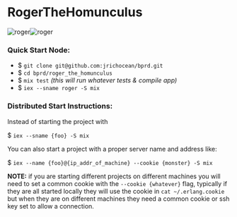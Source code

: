 # RogerTheHomunculus
![roger](https://cldup.com/tvE6IjxHAz.png)![roger](https://cldup.com/wU8zjwaj2i.png)


### Quick Start Node:

* $ `git clone git@github.com:jrichocean/bprd.git`
* $ `cd bprd/roger_the_homunculus`
* $ `mix test` _(this will run whatever tests & compile app)_
* $ `iex --sname roger -S mix`


### Distributed Start Instructions:

Instead of starting the project with

$ `iex --sname {foo} -S mix`

You can also start a project with a proper server name and address like:

$ `iex --name {foo}@{ip_addr_of_machine} --cookie {monster} -S mix`

__NOTE:__ if you are starting different projects on different machines you will need to set a common cookie with the `--cookie {whatever}` flag, typically if they are all started locally they will use the cookie in `cat ~/.erlang.cookie` but when they are on different machines they need a common cookie or ssh key set to allow a connection.
